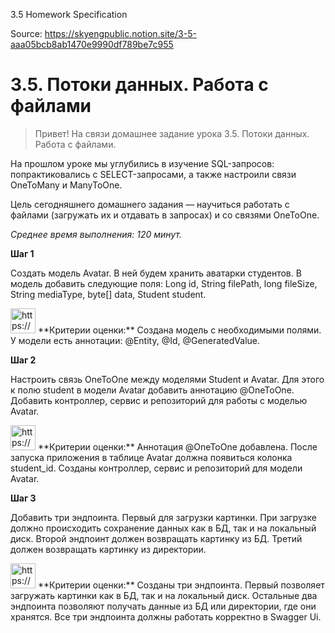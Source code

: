 3.5 Homework Specification

Source: https://skyengpublic.notion.site/3-5-aaa05bcb8ab1470e9990df789be7c955

# 3.5. Потоки данных. Работа с файлами

> Привет! На связи домашнее задание урока 3.5. Потоки данных. Работа с файлами.

На прошлом уроке мы углубились в изучение SQL-запросов: попрактиковались с SELECT-запросами, а также настроили связи
OneToMany и ManyToOne.

Цель сегодняшнего домашнего задания — научиться работать с файлами (загружать их и отдавать в запросах) и со связями
OneToOne.

*Среднее время выполнения: 120 минут.*
>

**Шаг 1**

Создать модель Avatar. В ней будем хранить аватарки студентов. В модель добавить следующие поля: Long id, String
filePath, long fileSize, String mediaType, byte[] data, Student student.

<aside>
<img src="https://s3-us-west-2.amazonaws.com/secure.notion-static.com/dee928eb-31ed-47ff-9908-585276e39070/Рисунок41.png" alt="https://s3-us-west-2.amazonaws.com/secure.notion-static.com/dee928eb-31ed-47ff-9908-585276e39070/Рисунок41.png" width="40px" /> **Критерии оценки:** Создана модель с необходимыми полями. У модели есть аннотации: @Entity, @Id, @GeneratedValue.

</aside>

**Шаг 2**

Настроить связь OneToOne между моделями Student и Avatar. Для этого к полю student в модели Avatar добавить аннотацию
@OneToOne. Добавить контроллер, сервис и репозиторий для работы с моделью Avatar.

<aside>
<img src="https://s3-us-west-2.amazonaws.com/secure.notion-static.com/1969cc95-f5ec-4b24-999e-db0b70f974b2/Рисунок41.png" alt="https://s3-us-west-2.amazonaws.com/secure.notion-static.com/1969cc95-f5ec-4b24-999e-db0b70f974b2/Рисунок41.png" width="40px" /> **Критерии оценки:** Аннотация @OneToOne добавлена. После запуска приложения в таблице Avatar должна появиться колонка student_id. Созданы контроллер, сервис и репозиторий для модели Avatar.

</aside>

**Шаг 3**

Добавить три эндпоинта. Первый для загрузки картинки. При загрузке должно происходить сохранение данных как в БД, так и
на локальный диск. Второй эндпоинт должен возвращать картинку из БД. Третий должен возвращать картинку из директории.

<aside>
<img src="https://s3-us-west-2.amazonaws.com/secure.notion-static.com/abada8b5-1958-43aa-88f7-751da7689a2d/Рисунок41.png" alt="https://s3-us-west-2.amazonaws.com/secure.notion-static.com/abada8b5-1958-43aa-88f7-751da7689a2d/Рисунок41.png" width="40px" /> **Критерии оценки:** Созданы три эндпоинта. Первый позволяет загружать картинки как в БД, так и на локальный диск. Остальные два эндпоинта позволяют получать данные из БД или директории, где они хранятся. Все три эндпоинта должны работать корректно в Swagger Ui.

</aside>